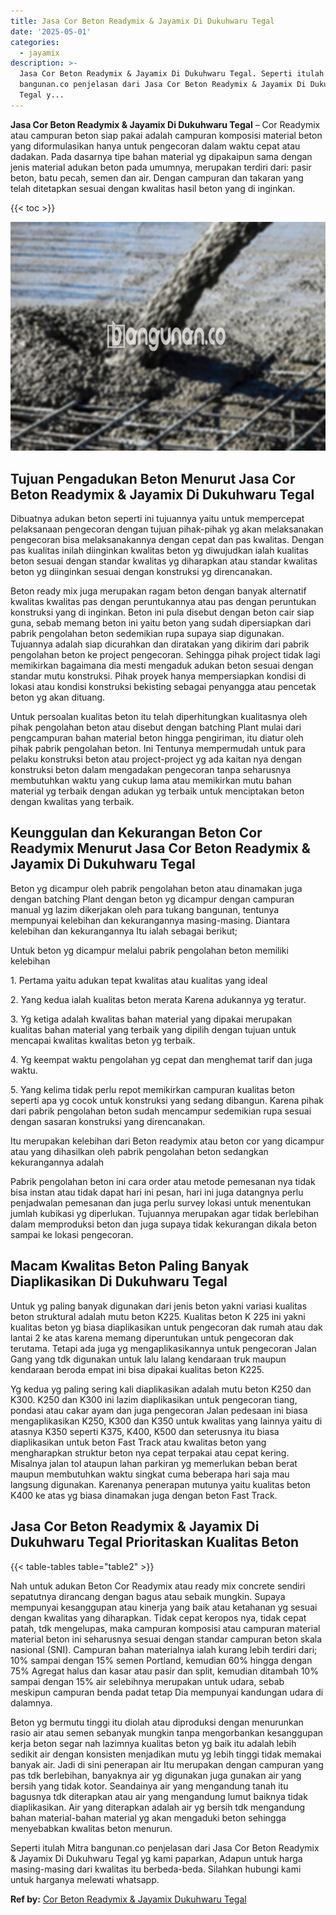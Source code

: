```yaml
---
title: Jasa Cor Beton Readymix & Jayamix Di Dukuhwaru Tegal
date: '2025-05-01'
categories:
  - jayamix
description: >-
  Jasa Cor Beton Readymix & Jayamix Di Dukuhwaru Tegal. Seperti itulah Mitra
  bangunan.co penjelasan dari Jasa Cor Beton Readymix & Jayamix Di Dukuhwaru
  Tegal y...
---
```


**Jasa Cor Beton Readymix & Jayamix Di Dukuhwaru Tegal** – Cor Readymix atau campuran beton siap pakai adalah campuran komposisi material beton yang diformulasikan hanya untuk pengecoran dalam waktu cepat atau dadakan. Pada dasarnya tipe bahan material yg dipakaipun sama dengan jenis material adukan beton pada umumnya, merupakan terdiri dari: pasir beton, batu pecah, semen dan air. Dengan campuran dan takaran yang telah ditetapkan sesuai dengan kwalitas hasil beton yang di inginkan.

{{< toc >}}

![Jasa Cor Beton Readymix & Jayamix Di Dukuhwaru Tegal](/images/jasa-cor-readymix-06.png)

## Tujuan Pengadukan Beton Menurut Jasa Cor Beton Readymix & Jayamix Di Dukuhwaru Tegal

Dibuatnya adukan beton seperti ini tujuannya yaitu untuk mempercepat pelaksanaan pengecoran dengan tujuan pihak-pihak yg akan melaksanakan pengecoran bisa melaksanakannya dengan cepat dan pas kwalitas. Dengan pas kualitas inilah diinginkan kwalitas beton yg diwujudkan ialah kualitas beton sesuai dengan standar kwalitas yg diharapkan atau standar kwalitas beton yg diinginkan sesuai dengan konstruksi yg direncanakan.

Beton ready mix juga merupakan ragam beton dengan banyak alternatif kwalitas kwalitas pas dengan peruntukannya atau pas dengan peruntukan konstruksi yang di inginkan. Beton ini pula disebut dengan beton cair siap guna, sebab memang beton ini yaitu beton yang sudah dipersiapkan dari pabrik pengolahan beton sedemikian rupa supaya siap digunakan. Tujuannya adalah siap dicurahkan dan diratakan yang dikirim dari pabrik pengolahan beton ke project pengecoran. Sehingga pihak project tidak lagi memikirkan bagaimana dia mesti mengaduk adukan beton sesuai dengan standar mutu konstruksi. Pihak proyek hanya mempersiapkan kondisi di lokasi atau kondisi konstruksi bekisting sebagai penyangga atau pencetak beton yg akan dituang.

Untuk persoalan kualitas beton itu telah diperhitungkan kualitasnya oleh pihak pengolahan beton atau disebut dengan batching Plant mulai dari pengcampuran bahan material beton hingga pengiriman, itu diatur oleh pihak pabrik pengolahan beton. Ini Tentunya mempermudah untuk para pelaku konstruksi beton atau project-project yg ada kaitan nya dengan konstruksi beton dalam mengadakan pengecoran tanpa seharusnya membutuhkan waktu yang cukup lama atau memikirkan mutu bahan material yg terbaik dengan adukan yg terbaik untuk menciptakan beton dengan kwalitas yang terbaik.

## Keunggulan dan Kekurangan Beton Cor Readymix Menurut Jasa Cor Beton Readymix & Jayamix Di Dukuhwaru Tegal

Beton yg dicampur oleh pabrik pengolahan beton atau dinamakan juga dengan batching Plant dengan beton yg dicampur dengan campuran manual yg lazim dikerjakan oleh para tukang bangunan, tentunya mempunyai kelebihan dan kekurangannya masing-masing. Diantara kelebihan dan kekurangannya Itu ialah sebagai berikut;

Untuk beton yg dicampur melalui pabrik pengolahan beton memiliki kelebihan

1\. Pertama yaitu adukan tepat kwalitas atau kualitas yang ideal

2\. Yang kedua ialah kualitas beton merata Karena adukannya yg teratur.

3\. Yg ketiga adalah kwalitas bahan material yang dipakai merupakan kualitas bahan material yang terbaik yang dipilih dengan tujuan untuk mencapai kwalitas kwalitas beton yg terbaik.

4\. Yg keempat waktu pengolahan yg cepat dan menghemat tarif dan juga waktu.

5\. Yang kelima tidak perlu repot memikirkan campuran kualitas beton seperti apa yg cocok untuk konstruksi yang sedang dibangun. Karena pihak dari pabrik pengolahan beton sudah mencampur sedemikian rupa sesuai dengan sasaran konstruksi yang direncanakan.

Itu merupakan kelebihan dari Beton readymix atau beton cor yang dicampur atau yang dihasilkan oleh pabrik pengolahan beton sedangkan kekurangannya adalah

Pabrik pengolahan beton ini cara order atau metode pemesanan nya tidak bisa instan atau tidak dapat hari ini pesan, hari ini juga datangnya perlu penjadwalan pemesanan dan juga perlu survey lokasi untuk menentukan jumlah kubikasi yg diperlukan. Tujuannya merupakan agar tidak berlebihan dalam memproduksi beton dan juga supaya tidak kekurangan dikala beton sampai ke lokasi pengecoran.

## Macam Kwalitas Beton Paling Banyak Diaplikasikan Di Dukuhwaru Tegal

Untuk yg paling banyak digunakan dari jenis beton yakni variasi kualitas beton struktural adalah mutu beton K225. Kualitas beton K 225 ini yakni kualitas beton yg biasa diaplikasikan untuk pengecoran dak rumah atau dak lantai 2 ke atas karena memang diperuntukan untuk pengecoran dak terutama. Tetapi ada juga yg mengaplikasikannya untuk pengecoran Jalan Gang yang tdk digunakan untuk lalu lalang kendaraan truk maupun kendaraan beroda empat ini bisa dipakai kualitas beton K225.

Yg kedua yg paling sering kali diaplikasikan adalah mutu beton K250 dan K300. K250 dan K300 ini lazim diaplikasikan untuk pengecoran tiang, pondasi atau cakar ayam dan juga pengecoran Jalan pedesaan ini biasa mengaplikasikan K250, K300 dan K350 untuk kwalitas yang lainnya yaitu di atasnya K350 seperti K375, K400, K500 dan seterusnya itu biasa diaplikasikan untuk beton Fast Track atau kwalitas beton yang mengharapkan struktur beton nya cepat terpakai atau cepat kering. Misalnya jalan tol ataupun lahan parkiran yg memerlukan beban berat maupun membutuhkan waktu singkat cuma beberapa hari saja mau langsung digunakan. Karenanya penerapan mutunya yaitu kualitas beton K400 ke atas yg biasa dinamakan juga dengan beton Fast Track.

## Jasa Cor Beton Readymix & Jayamix Di Dukuhwaru Tegal Prioritaskan Kualitas Beton

{{< table-tables table="table2" >}}

Nah untuk adukan Beton Cor Readymix atau ready mix concrete sendiri sepatutnya dirancang dengan bagus atau sebaik mungkin. Supaya mempunyai kesanggupan atau kinerja yang baik atau ketahanan yg sesuai dengan kwalitas yang diharapkan. Tidak cepat keropos nya, tidak cepat patah, tdk mengelupas, maka campuran komposisi atau campuran material material beton ini seharusnya sesuai dengan standar campuran beton skala nasional (SNI). Campuran bahan materialnya ialah kurang lebih terdiri dari; 10% sampai dengan 15% semen Portland, kemudian 60% hingga dengan 75% Agregat halus dan kasar atau pasir dan split, kemudian ditambah 10% sampai dengan 15% air selebihnya merupakan untuk udara, sebab meskipun campuran benda padat tetap Dia mempunyai kandungan udara di dalamnya.

Beton yg bermutu tinggi itu diolah atau diproduksi dengan menurunkan rasio air atau semen sebanyak mungkin tanpa mengorbankan kesanggupan kerja beton segar nah lazimnya kualitas beton yg baik itu adalah lebih sedikit air dengan konsisten menjadikan mutu yg lebih tinggi tidak memakai banyak air. Jadi di sini penerapan air Itu merupakan dengan campuran yang pas tdk berlebihan, banyaknya air yg digunakan juga gunakan air yang bersih yang tidak kotor. Seandainya air yang mengandung tanah itu bagusnya tdk diterapkan atau air yang mengandung lumut baiknya tidak diaplikasikan. Air yang diterapkan adalah air yg bersih tdk mengandung bahan material-bahan material yg akan mengaduki beton sehingga menyebabkan kwalitas beton menurun.

Seperti itulah Mitra bangunan.co penjelasan dari Jasa Cor Beton Readymix & Jayamix Di Dukuhwaru Tegal yg kami paparkan, Adapun untuk harga masing-masing dari kwalitas itu berbeda-beda. Silahkan hubungi kami untuk harganya melewati whatsapp.

**Ref by:** [Cor Beton Readymix & Jayamix Dukuhwaru Tegal](https://id.wikipedia.org/wiki/Cor)
